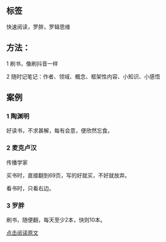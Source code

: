 ## 标签
快速阅读，罗胖，罗辑思维

## 方法：
1 刷书，像刷抖音一样

2 随时记笔记：作者、领域、概念、框架性内容、小知识、小感悟

## 案例
### 1 陶渊明
好读书，不求甚解，每有会意，便欣然忘食。

### 2 麦克卢汉
传播学家

买书时，直接翻到69页，写的好就买，不好就放弃。

看书时，只看右边。

### 3 罗胖
刷书，随便翻，每天至少2本，快则10本。

[点击阅读原文](https://m.igetget.com/share/course/article?id=5Mr9mzb36pP4JL5535XkWqB2EYNegL)
